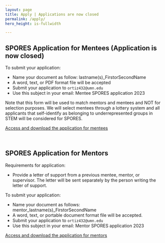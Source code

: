```yaml
---
layout: page
title: Apply | Applications are now closed  
permalink: /apply/
hero_height: is-fullwidth

---
```


## SPORES Application for Mentees (Application is now closed)
  
To submit your application:

- Name your document as follow: lastname(s)_FirstorSecondName
- A word, text, or PDF format file will be accepted
- Submit your application to `ortiz432@umn.edu`
- Use this subject in your email: Mentee SPORES application 2023

Note that this form will be used to match mentors and mentees and NOT for selection purposes. We will select mentees through a lottery system and all applicants that self-identify as belonging to underrepresented groups in STEM will be considered for SPORES. 
  
[Access and download the application for mentees](https://docs.google.com/document/d/1-Cbec4jx3o0Qrm4b3nwNSUfjcJT01kTuwaRNaYUHyJ0/edit?usp=sharing)

<br> 

## SPORES Application for Mentors

Requirements for application:

- Provide a letter of support from a previous mentee, mentor, or supervisor. The letter will be sent separately by the person writing the letter of support.

To submit your application:

- Name your document as follows: mentor_lastname(s)_FirstorSecondName
- A word, text, or portable document format file will be accepted.
- Submit your application to `ortiz432@umn.edu`
- Use this subject in your email: Mentor SPORES application 2023
  
[Access and download the application for mentors](https://docs.google.com/document/d/1g3vnoldXT96822okfNvLk7oTaAyZI0pnpAUNwpKJ-hw/edit?usp=sharing)


